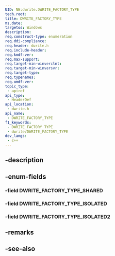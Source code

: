 ```yaml
---
UID: NE:dwrite.DWRITE_FACTORY_TYPE
tech.root: 
title: DWRITE_FACTORY_TYPE
ms.date: 
targetos: Windows
description: 
req.construct-type: enumeration
req.ddi-compliance: 
req.header: dwrite.h
req.include-header: 
req.kmdf-ver: 
req.max-support: 
req.target-min-winverclnt: 
req.target-min-winversvr: 
req.target-type: 
req.typenames: 
req.umdf-ver: 
topic_type:
 - apiref
api_type:
 - HeaderDef
api_location:
 - dwrite.h
api_name:
 - DWRITE_FACTORY_TYPE
f1_keywords:
 - DWRITE_FACTORY_TYPE
 - dwrite/DWRITE_FACTORY_TYPE
dev_langs:
 - c++
---
```


## -description

## -enum-fields

### -field DWRITE_FACTORY_TYPE_SHARED

### -field DWRITE_FACTORY_TYPE_ISOLATED

### -field DWRITE_FACTORY_TYPE_ISOLATED2

## -remarks

## -see-also

